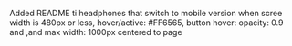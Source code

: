 Added README ti headphones that switch to mobile version when scree width is 480px or less, hover/active: #FF6565, button hover: opacity: 0.9 and ,and max width: 1000px centered to page
